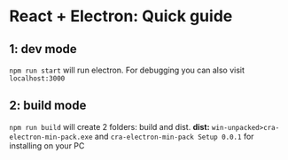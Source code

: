 # React + Electron: Quick guide

## 1: dev mode

`npm run start` will run electron. For debugging you can also visit `localhost:3000`

## 2: build mode

`npm run build` will create 2 folders: build and dist. **dist:** `win-unpacked>cra-electron-min-pack.exe` and `cra-electron-min-pack Setup 0.0.1` for installing on your PC
